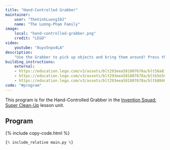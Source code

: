 ```yaml
---
title: "Hand-Controlled Grabber"
maintainer:
    user: "TheVinhLuong102"
    name: "The Lương-Phạm Family"
image:
    local: "hand-controlled-grabber.png"
    credit: "LEGO"
video:
    youtube: "8uyx5npo4LA"
description:
    "Use the Grabber to pick up objects and bring them around! Press the Force Sensor to grab objects, and release the Force Sensor to let go of them."
building_instructions:
    external:
    - https://education.lego.com/v3/assets/blt293eea581807678a/blt56a81c75560c9a81/5f8802cbf71916144453a493/supercleaup-bi-pdf-book1of3.pdf
    - https://education.lego.com/v3/assets/blt293eea581807678a/bltb5e585f94cb4e72b/5f8802e5a302dc0d859a734d/supercleaup-bi-pdf-book2of3.pdf
    - https://education.lego.com/v3/assets/blt293eea581807678a/bltb8840f08a6d0362b/5f8802dc2792080f7721405c/supercleaup-bi-pdf-book3of3.pdf
code: "#program"
---
```



This program is for the Hand-Controlled Grabber in the [Invention Squad: Super Clean-Up](https://education.lego.com/en-us/lessons/prime-invention-squad/super-cleanup) lesson unit.

## Program

{% include copy-code.html %}
```python
{% include_relative main.py %}
```

